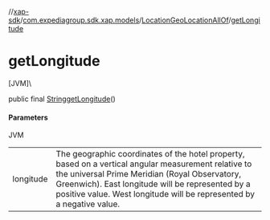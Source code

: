 //[xap-sdk](../../../index.md)/[com.expediagroup.sdk.xap.models](../index.md)/[LocationGeoLocationAllOf](index.md)/[getLongitude](get-longitude.md)

# getLongitude

[JVM]\

public final [String](https://docs.oracle.com/javase/8/docs/api/java/lang/String.html)[getLongitude](get-longitude.md)()

#### Parameters

JVM

| | |
|---|---|
| longitude | The geographic coordinates of the hotel property, based on a vertical angular measurement relative to the universal Prime Meridian (Royal Observatory, Greenwich).  East longitude will be represented by a positive value.  West longitude will be represented by a negative value. |

